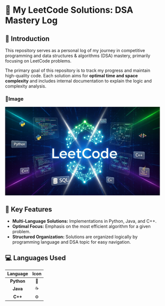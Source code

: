 # 🧩 My LeetCode Solutions: DSA Mastery Log

## 🌟 Introduction

This repository serves as a personal log of my journey in competitive programming and data structures & algorithms (DSA) mastery, primarily focusing on LeetCode problems.

The primary goal of this repository is to track my progress and maintain high-quality code. Each solution aims for **optimal time and space complexity** and includes internal documentation to explain the logic and complexity analysis.

### 📌Image
![LeetCode Image](https://github.com/petersawm/Leetcode-Solution/blob/main/SQL-LeetCode/Leetcode-Solution.png)

## 🚀 Key Features

* **Multi-Language Solutions:** Implementations in Python, Java, and C++.
* **Optimal Focus:** Emphasis on the most efficient algorithm for a given problem.
* **Structured Organization:** Solutions are organized logically by programming language and DSA topic for easy navigation.

## 💻 Languages Used

| Language | Icon |
| :---: | :---: |
| **Python** | 🐍 |
| **Java** | ☕ |
| **C++** | ⚙️ |
